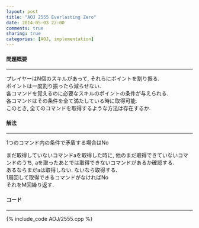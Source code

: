 ```yaml
---
layout: post
title: "AOJ 2555 Everlasting Zero"
date: 2014-05-03 22:00
comments: true
sharing: true
categories: [AOJ, implementation]
---
```

  
#### 問題概要
  
***

プレイヤーはN個のスキルがあって, それらにポイントを割り振る.  
ポイントは一度割り振ったら減らせない.  
各コマンドを覚えるのに必要なスキルのポイントの条件が与えられる.  
各コマンドはその条件を全て満たしている時に取得可能.  
このとき, 全てのコマンドを取得するような方法は存在するか.  


#### 解法

***

1つのコマンド内の条件で矛盾する場合はNo  
  
まだ取得していないコマンドaを取得した時に, 他のまだ取得できていないコマンドのうち, aを取ったあとでは取得できないコマンドがあるか確認する.  
あるならまだaは取得しない. ないなら取得する.  
1周回して取得できるコマンドがなければNo  
それをM回繰り返す.  


#### コード

***

{% include_code AOJ/2555.cpp %}


